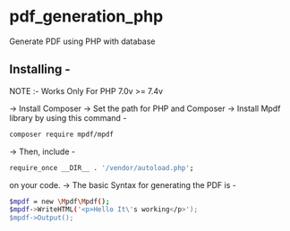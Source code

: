 # pdf_generation_php
Generate PDF using PHP with database

## Installing - 
NOTE :- Works Only For PHP 7.0v >= 7.4v

-> Install Composer
-> Set the path for PHP and Composer
-> Install Mpdf library by using this command -
```bash
composer require mpdf/mpdf
```
-> Then, include -
  ```bash
  require_once __DIR__ . '/vendor/autoload.php';
  ```
  on your code.
-> The basic Syntax for generating the PDF is -
 ```bash
 $mpdf = new \Mpdf\Mpdf();
 $mpdf->WriteHTML('<p>Hello It\'s working</p>');
 $mpdf->Output();
 ```
